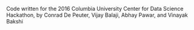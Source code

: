 Code written for the 2016 Columbia University Center for Data Science Hackathon, by Conrad De Peuter, Vijay Balaji, Abhay Pawar, and Vinayak Bakshi
